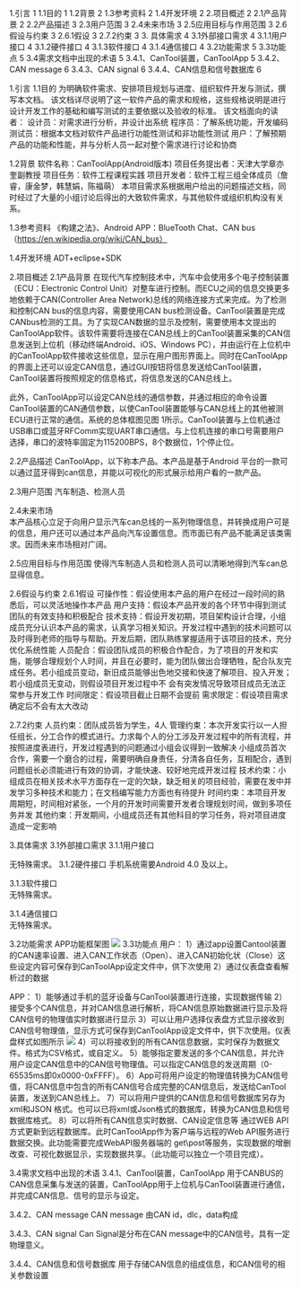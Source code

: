 1.引言	1
1.1⽬的	1
1.2背景	2
1.3参考资料	2
1.4开发环境	2
2.项目概述	2
2.1产品背景	2
2.2产品描述	3
2.3用户范围	3
2.4未来市场	3
2.5应用目标与作用范围	3
2.6假设与约束	3
2.6.1假设	3
2.7.2约束	3
3. 具体需求	4
3.1外部接⼝需求	4
3.1.1⽤户接⼝	4
3.1.2硬件接⼝	4
3.1.3软件接⼝	4
3.1.4通信接⼝	4
3.2功能需求	5
3.3功能点	5
3.4需求文档中出现的术语	5
3.4.1、CanTool装置，CanToolApp	5
3.4.2、CAN message	6
3.4.3、CAN signal	6
3.4.4、CAN信息和信号数据库	6

1.引言
1.1⽬的 
为明确软件需求、安排项⽬规划与进度、组织软件开发与测试，撰写本⽂档。 该⽂档详尽说明了这⼀软件产品的需求和规格，这些规格说明是进⾏设计开发⼯作的基础和编写测试的主要依据以及验收的标准。 
该⽂档⾯向的读者：
设计员：对需求进⾏分析，并设计出系统
程序员：了解系统功能，开发编码
测试员：根据本⽂档对软件产品进⾏功能性测试和⾮功能性测试
⽤户：了解预期产品的功能和性能，并与分析⼈员⼀起对整个需求进⾏讨论和协商

1.2背景
软件名称：CanToolApp(Android版本)
项⽬任务提出者：天津大学章亦奎副教授
项⽬任务：软件⼯程课程实践
项⽬开发者：软件工程三组全体成员（詹睿，康金梦，韩慧娟，陈福萌）
本项⽬需求系根据用户给出的问题描述文档，同时经过了⼤量的⼩组讨论后得出的⼤致软件需求，与其他软件或组织机构没有关系。

1.3参考资料
《构建之法》、Android APP：BlueTooth Chat、CAN bus（https://en.wikipedia.org/wiki/CAN_bus）

1.4开发环境
ADT+eclipse+SDK

2.项目概述
2.1产品背景
在现代汽车控制技术中，汽车中会使用多个电子控制装置（ECU：Electronic Control Unit）对整车进行控制。而ECU之间的信息交换更多地依赖于CAN(Controller Area Network)总线的网络连接方式来完成。为了检测和控制CAN bus的信息内容，需要使用CAN bus检测设备。CanTool装置是完成CANbus检测的工具。为了实现CAN数据的显示及控制，需要使用本文提出的CanToolApp软件。该软件需要将连接在CAN总线上的CanTool装置采集的CAN信息发送到上位机（移动终端Android、iOS、Windows PC），并由运行在上位机中的CanToolApp软件接收这些信息，显示在用户图形界面上。同时在CanToolApp的界面上还可以设定CAN信息，通过GUI按钮将信息发送给CanTool装置，CanTool装置将按照规定的信息格式，将信息发送的CAN总线上。

此外，CanToolApp可以设定CAN总线的通信参数，并通过相应的命令设置CanTool装置的CAN通信参数，以使CanTool装置能够与CAN总线上的其他被测ECU进行正常的通信。系统的总体框图见图 1所示。CanTool装置与上位机通过USB串口或蓝牙RFComm实现UART串口通信。与上位机连接的串口号需要用户选择，串口的波特率固定为115200BPS，8个数据位，1个停止位。

2.2产品描述
CanToolApp，以下称本产品。本产品是基于Android 平台的⼀款可以通过蓝牙得到can信息，并能以可视化的形式展示给用户看的一款产品。

2.3用户范围
汽车制造、检测人员

2.4未来市场  
本产品核⼼⽴⾜于向用户显示汽车can总线的一系列物理信息，并转换成用户可是的信息，用户还可以通过本产品向汽车设置信息。⽽市⾯已有产品不能满⾜该类需求。因⽽未来市场相对⼴阔。

2.5应用目标与作用范围
使得汽车制造人员和检测人员可以清晰地得到汽车can总显得信息。

2.6假设与约束
2.6.1假设
可操作性：假设使⽤本产品的⽤户在经过⼀段时间的熟悉后，可以灵活地操作本产品
⽤户⽀持：假设本产品开发的各个环节中得到测试团队的有效⽀持和积极配合
技术⽀持：假设开发初期，项⽬架构设计合理，⼩组成员充分认识本产品的需求，认真学习相关知识。开发过程中遇到的技术问题可以及时得到⽼师的指导与帮助。开发后期，团队熟练掌握适⽤于该项⽬的技术，充分优化系统性能
⼈员配合：假设团队成员的积极合作配合，为了项⽬的开发和实施，能够合理规划个⼈时间，并且在必要时，能为团队做出合理牺牲，配合队友完成任务。若⼩组成员变动，新旧成员能够出⾊地交接和快速了解项⽬、投⼊开发；若⼩组成员⽆变动，则假设项⽬开发过程中不
会有突发情况导致项⽬成员⽆法正常参与开发⼯作
时间限定：假设项⽬截⽌⽇期不会提前
需求限定：假设项⽬需求确定后不会有太⼤改动

2.7.2约束
⼈员约束：团队成员皆为学生，4人
管理约束：本次开发实⾏以⼀⼈担任组长，分⼯合作的模式进⾏。⼒求每个⼈的分⼯涉及开发过程中的所有流程，并按照进度表进⾏，开发过程遇到的问题通过⼩组会议得到⼀致解决
⼩组成员⾸次合作，需要⼀个磨合的过程，需要明确⾃身责任，分清各⾃任务，互相配合，遇到问题组⻓必须能进⾏有效的协调，才能快速、较好地完成开发过程
技术约束：⼩组成员在相关技术⽔平⽅⾯存在⼀定的⽋缺，缺乏相关的项⽬经验，需要在发中并发学习多种技术和能⼒；在⽂档编写能⼒⽅⾯也有待提升
时间约束：本项⽬开发周期短，时间相对紧张，一个月的开发时间需要开发者合理规划时间，做到多项任务并发
其他约束：开发期间，⼩组成员还有其他科⽬的学习任务，将对项⽬进度造成⼀定影响

3.具体需求
3.1外部接⼝需求
3.1.1⽤户接⼝
  
⽆特殊需求。
3.1.2硬件接⼝ 
⼿机系统需要Android 4.0 及以上。

3.1.3软件接⼝  
⽆特殊需求。

3.1.4通信接⼝  
⽆特殊需求。

3.2功能需求
APP功能框架图
![](https://i.imgur.com/fDjBUqO.png)
3.3功能点
用户：
1）通过app设置Cantool装置的CAN速率设置、进入CAN工作状态（Open）、进入CAN初始化状（Close）这些设定内容可保存到CanToolApp设定文件中，供下次使用
2）通过仪表盘查看解析过的数据

APP：
1）能够通过手机的蓝牙设备与CanTool装置进行连接，实现数据传输
2）接受多个CAN信息，并对CAN信息进行解析，将CAN信息原始数据进行显示及将CAN信号的物理值实时数据进行显示
3）可以让用户选择仪表盘方式显示接收到CAN信号物理值，显示方式可保存到CanToolApp设定文件中，供下次使用。仪表盘样式如图所示
![](https://i.imgur.com/VAQHk9O.png)
4）可以将接收到的所有CAN信息数据，实时保存为数据文件。格式为CSV格式，或自定义。
5）能够指定要发送的多个CAN信息，并允许用户设定CAN信息中的CAN信号物理值。可以指定CAN信息的发送周期（0-65535ms即0x0000-0xFFFF）。
6）App可将用户设定的物理值转换为CAN信号值，将CAN信息中包含的所有CAN信号合成完整的CAN信息后，发送给CanTool装置，发送到CAN总线上。 
7）可以将用户提供的CAN信息和信号数据库另存为xml和JSON 格式。也可以已将xml或Json格式的数据库，转换为CAN信息和信号数据库格式。
8）可以将所有CAN信息实时数据、CAN设定信息等 通过WEB API方式更新到远程数据库。此时CanToolApp作为客户端与远程的Web API服务进行数据交换。此功能需要完成WebAPI服务器端的 get\post等服务，实现数据的增删改查、可视化数据显示，实现数据共享。（此功能可以独立一个项目完成）。

3.4需求文档中出现的术语
3.4.1、CanTool装置，CanToolApp
	用于CANBUS的CAN信息采集与发送的装置，CanToolApp用于上位机与CanTool装置进行通信，并完成CAN信息、信号的显示与设定。
	
3.4.2、CAN message
	CAN message 由CAN id，dlc，data构成

3.4.3、CAN signal
	Can Signal是分布在CAN message中的CAN信号。具有一定物理意义。

3.4.4、CAN信息和信号数据库
	用于存储CAN信息的组成信息，和CAN信号的相关参数设置


